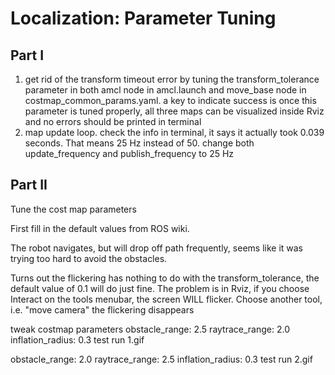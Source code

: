 # Localization: Parameter Tuning

## Part I

1. get rid of the transform timeout error by tuning the transform_tolerance parameter in both amcl node in amcl.launch and move_base node in costmap_common_params.yaml. a key to indicate success is once this parameter is tuned properly, all three maps can be visualized inside Rviz and no errors should be printed in terminal
2. map update loop. check the info in terminal, it says it actually took 0.039 seconds. That means 25 Hz instead of 50. change both update_frequency and publish_frequency to 25 Hz

## Part II

Tune the cost map parameters

First fill in the default values from ROS wiki.

The robot navigates, but will drop off path frequently, seems like it was trying too hard to avoid the obstacles.

Turns out the flickering has nothing to do with the transform_tolerance, the default value of 0.1 will do just fine. The problem is in Rviz, if you choose Interact on the tools menubar, the screen WILL flicker. Choose another tool, i.e. "move camera" the flickering disappears

tweak costmap parameters
obstacle_range: 2.5
raytrace_range: 2.0
inflation_radius: 0.3
test run 1.gif

obstacle_range: 2.0
raytrace_range: 2.5
inflation_radius: 0.3
test run 2.gif
